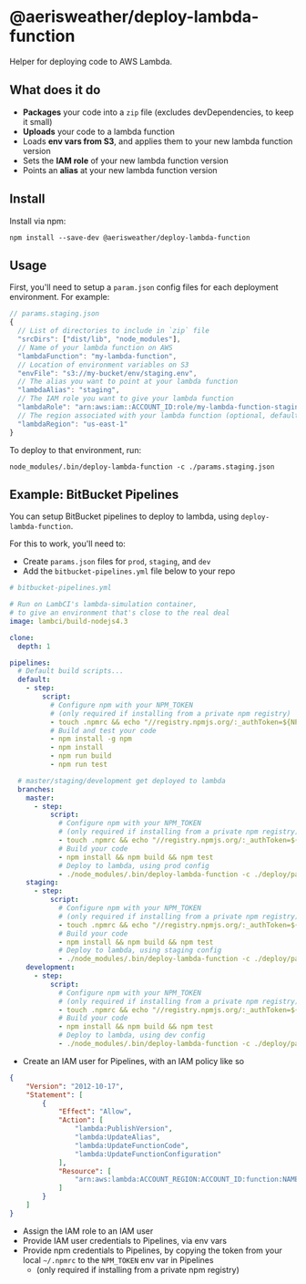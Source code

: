 # @aerisweather/deploy-lambda-function

Helper for deploying code to AWS Lambda.

## What does it do

* **Packages** your code into a `zip` file (excludes devDependencies, to keep it small)
* **Uploads** your code to a lambda function
* Loads **env vars from S3**, and applies them to your new lambda function version
* Sets the **IAM role** of your new lambda function version
* Points an **alias** at your new lambda function version

## Install

Install via npm:

```
npm install --save-dev @aerisweather/deploy-lambda-function
```

## Usage

First, you'll need to setup a `param.json` config files for each deployment environment. For example:

```js
// params.staging.json
{
  // List of directories to include in `zip` file
  "srcDirs": ["dist/lib", "node_modules"],
  // Name of your lambda function on AWS
  "lambdaFunction": "my-lambda-function",
  // Location of environment variables on S3
  "envFile": "s3://my-bucket/env/staging.env",
  // The alias you want to point at your lambda function
  "lambdaAlias": "staging",
  // The IAM role you want to give your lambda function
  "lambdaRole": "arn:aws:iam::ACCOUNT_ID:role/my-lambda-function-staging",
  // The region associated with your lambda function (optional, defaults to us-east-1)
  "lambdaRegion": "us-east-1"
}
```

To deploy to that environment, run:

```
node_modules/.bin/deploy-lambda-function -c ./params.staging.json
```


## Example: BitBucket Pipelines

You can setup BitBucket pipelines to deploy to lambda, using `deploy-lambda-function`.

For this to work, you'll need to:

* Create `params.json` files for `prod`, `staging`, and `dev`
* Add the `bitbucket-pipelines.yml` file below to your repo


```yaml
# bitbucket-pipelines.yml

# Run on LambCI's lambda-simulation container,
# to give an environment that's close to the real deal
image: lambci/build-nodejs4.3

clone:
  depth: 1

pipelines:
  # Default build scripts...
  default:
    - step:
        script:
          # Configure npm with your NPM_TOKEN
          # (only required if installing from a private npm registry)
          - touch .npmrc && echo "//registry.npmjs.org/:_authToken=${NPM_TOKEN}" >> .npmrc
          # Build and test your code
          - npm install -g npm
          - npm install
          - npm run build
          - npm run test

  # master/staging/development get deployed to lambda
  branches:
    master:
      - step:
          script:
            # Configure npm with your NPM_TOKEN
            # (only required if installing from a private npm registry)
            - touch .npmrc && echo "//registry.npmjs.org/:_authToken=${NPM_TOKEN}" >> .npmrc
            # Build your code
            - npm install && npm build && npm test
            # Deploy to lambda, using prod config
            - ./node_modules/.bin/deploy-lambda-function -c ./deploy/params.prod.json
    staging:
      - step:
          script:
            # Configure npm with your NPM_TOKEN
            # (only required if installing from a private npm registry)
            - touch .npmrc && echo "//registry.npmjs.org/:_authToken=${NPM_TOKEN}" >> .npmrc
            # Build your code
            - npm install && npm build && npm test
            # Deploy to lambda, using staging config
            - ./node_modules/.bin/deploy-lambda-function -c ./deploy/params.staging.json
    development:
      - step:
          script:
            # Configure npm with your NPM_TOKEN
            # (only required if installing from a private npm registry)
            - touch .npmrc && echo "//registry.npmjs.org/:_authToken=${NPM_TOKEN}" >> .npmrc
            # Build your code
            - npm install && npm build && npm test
            # Deploy to lambda, using dev config
            - ./node_modules/.bin/deploy-lambda-function -c ./deploy/params.dev.json
```

* Create an IAM user for Pipelines, with an IAM policy like so

```json
{
    "Version": "2012-10-17",
    "Statement": [
        {
            "Effect": "Allow",
            "Action": [
                "lambda:PublishVersion",
                "lambda:UpdateAlias",
                "lambda:UpdateFunctionCode",
                "lambda:UpdateFunctionConfiguration"
            ],
            "Resource": [
                "arn:aws:lambda:ACCOUNT_REGION:ACCOUNT_ID:function:NAME_OF_YOUR_LAMBDA_FUNCTION"
            ]
        }
    ]
}
```

* Assign the IAM role to an IAM user
* Provide IAM user credentials to Pipelines, via env vars
* Provide npm credentials to Pipelines, by copying the token from your local `~/.npmrc` to the `NPM_TOKEN` env var in Pipelines
    * (only required if installing from a private npm registry)